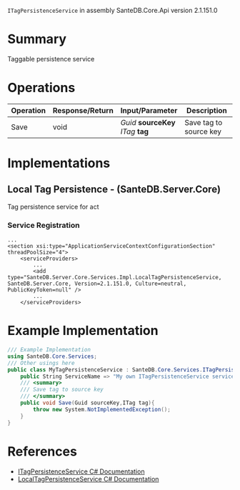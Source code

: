 `ITagPersistenceService` in assembly SanteDB.Core.Api version 2.1.151.0

# Summary
Taggable persistence service

# Operations

|Operation|Response/Return|Input/Parameter|Description|
|-|-|-|-|
|Save|void|*Guid* **sourceKey**<br/>*ITag* **tag**|Save tag to source key|

# Implementations


## Local Tag Persistence - (SanteDB.Server.Core)
Tag persistence service for act

### Service Registration
```markup
...
<section xsi:type="ApplicationServiceContextConfigurationSection" threadPoolSize="4">
	<serviceProviders>
		...
		<add type="SanteDB.Server.Core.Services.Impl.LocalTagPersistenceService, SanteDB.Server.Core, Version=2.1.151.0, Culture=neutral, PublicKeyToken=null" />
		...
	</serviceProviders>
```
# Example Implementation
```csharp
/// Example Implementation
using SanteDB.Core.Services;
/// Other usings here
public class MyTagPersistenceService : SanteDB.Core.Services.ITagPersistenceService { 
	public String ServiceName => "My own ITagPersistenceService service";
	/// <summary>
	/// Save tag to source key
	/// </summary>
	public void Save(Guid sourceKey,ITag tag){
		throw new System.NotImplementedException();
	}
}
```

# References

* [ITagPersistenceService C# Documentation](http://santesuite.org/assets/doc/net/html/T_SanteDB_Core_Services_ITagPersistenceService.htm)
* [LocalTagPersistenceService C# Documentation](http://santesuite.org/assets/doc/net/html/T_SanteDB_Server_Core_Services_Impl_LocalTagPersistenceService.htm)

